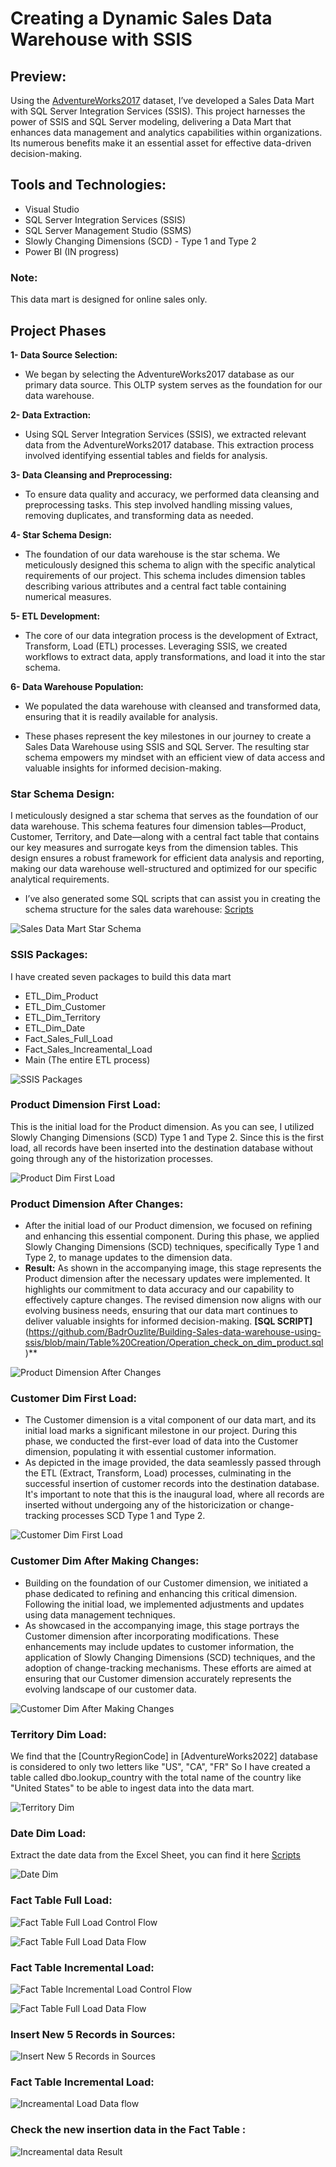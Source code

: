 # Creating a Dynamic Sales Data Warehouse with SSIS

## Preview:
Using the [AdventureWorks2017](https://learn.microsoft.com/en-us/sql/samples/adventureworks-install-configure?view=sql-server-ver16&tabs=ssms) dataset, I’ve developed a Sales Data Mart with SQL Server Integration Services (SSIS). This project harnesses the power of SSIS and SQL Server modeling, delivering a Data Mart that enhances data management and analytics capabilities within organizations. Its numerous benefits make it an essential asset for effective data-driven decision-making.

## Tools and Technologies:
* Visual Studio
* SQL Server Integration Services (SSIS)
* SQL Server Management Studio (SSMS)
* Slowly Changing Dimensions (SCD) - Type 1 and Type 2
* Power BI (IN progress)

  
### Note:
This data mart is designed for online sales only.

## Project Phases

**1- Data Source Selection:**

* We began by selecting the AdventureWorks2017 database as our primary data source. This OLTP system serves as the foundation for our data warehouse.

**2- Data Extraction:** 

* Using SQL Server Integration Services (SSIS), we extracted relevant data from the AdventureWorks2017 database. This extraction process involved identifying essential tables and fields for analysis.

**3- Data Cleansing and Preprocessing:**

* To ensure data quality and accuracy, we performed data cleansing and preprocessing tasks. This step involved handling missing values, removing duplicates, and transforming data as needed.

**4- Star Schema Design:**

* The foundation of our data warehouse is the star schema. We meticulously designed this schema to align with the specific analytical requirements of our project. This schema includes dimension tables describing various attributes and a central fact table containing numerical measures.

**5- ETL Development:**

* The core of our data integration process is the development of Extract, Transform, Load (ETL) processes. Leveraging SSIS, we created workflows to extract data, apply transformations, and load it into the star schema.

**6- Data Warehouse Population:**

* We populated the data warehouse with cleansed and transformed data, ensuring that it is readily available for analysis.

- These phases represent the key milestones in our journey to create a Sales Data Warehouse using SSIS and SQL Server. The resulting star schema empowers my mindset with an efficient view of data access and valuable insights for informed decision-making.


### Star Schema Design:
I meticulously designed a star schema that serves as the foundation of our data warehouse. This schema features four dimension tables—Product, Customer, Territory, and Date—along with a central fact table that contains our key measures and surrogate keys from the dimension tables. This design ensures a robust framework for efficient data analysis and reporting, making our data warehouse well-structured and optimized for our specific analytical requirements.

* I’ve also generated some SQL scripts that can assist you in creating the schema structure for the sales data warehouse: [Scripts](https://github.com/BadrOuzlite/Building-Sales-data-warehouse-using-ssis/tree/main/Table%20Creation) 

![Sales Data Mart Star Schema](https://github.com/BadrOuzlite/Building-Sales-data-warehouse-using-ssis/blob/main/Images/sales_data_warehouse_schama.png)


### SSIS Packages:
I have created seven packages to build this data mart 
* ETL_Dim_Product
* ETL_Dim_Customer
* ETL_Dim_Territory
* ETL_Dim_Date
* Fact_Sales_Full_Load
* Fact_Sales_Increamental_Load
* Main (The entire ETL process)
  
![SSIS Packages](https://github.com/BadrOuzlite/Building-Sales-data-warehouse-using-ssis/blob/main/Images/SSISPackages.png)

### Product Dimension First Load:
This is the initial load for the Product dimension. As you can see, I utilized Slowly Changing Dimensions (SCD) Type 1 and Type 2. Since this is the first load, all records have been inserted into the destination database without going through any of the historization processes.

![Product Dim First Load](https://github.com/BadrOuzlite/Building-Sales-data-warehouse-using-ssis/blob/main/Images/Product_dim_firs_load.png)

### Product Dimension After Changes:

* After the initial load of our Product dimension, we focused on refining and enhancing this essential component. During this phase, we applied Slowly Changing Dimensions (SCD) techniques, specifically Type 1 and Type 2, to manage updates to the dimension data.
* **Result:** As shown in the accompanying image, this stage represents the Product dimension after the necessary updates were implemented. It highlights our commitment to data accuracy and our capability to effectively capture changes. The revised dimension now aligns with our evolving business needs, ensuring that our data mart continues to deliver valuable insights for informed decision-making.
**[SQL SCRIPT]**(https://github.com/BadrOuzlite/Building-Sales-data-warehouse-using-ssis/blob/main/Table%20Creation/Operation_check_on_dim_product.sql)**

![Product Dimension After Changes](https://github.com/BadrOuzlite/Building-Sales-data-warehouse-using-ssis/blob/main/Images/Product_dim_second_load.png)


### Customer Dim First Load:

* The Customer dimension is a vital component of our data mart, and its initial load marks a significant milestone in our project. During this phase, we conducted the first-ever load of data into the Customer dimension, populating it with essential customer information.
* As depicted in the image provided, the data seamlessly passed through the ETL (Extract, Transform, Load) processes, culminating in the successful insertion of customer records into the destination database. It's important to note that this is the inaugural load, where all records are inserted without undergoing any of the historicization or change-tracking processes SCD Type 1 and Type 2.
  
![Customer Dim First Load](https://github.com/BadrOuzlite/Building-Sales-data-warehouse-using-ssis/blob/main/Images/Product_dim_firs_load.png)

### Customer Dim After Making Changes:

* Building on the foundation of our Customer dimension, we initiated a phase dedicated to refining and enhancing this critical dimension. Following the initial load, we implemented adjustments and updates using data management techniques.
* As showcased in the accompanying image, this stage portrays the Customer dimension after incorporating modifications. These enhancements may include updates to customer information, the application of Slowly Changing Dimensions (SCD) techniques, and the adoption of change-tracking mechanisms. These efforts are aimed at ensuring that our Customer dimension accurately represents the evolving landscape of our customer data.

![Customer Dim After Making Changes](https://github.com/3amory99/Building-Sales-Data-Mart-Using-ETL-SSIS/blob/master/Output%20Images/Customer%20Dim%20After%20Making%20Changes.PNG)

### Territory Dim Load:

We find that the [CountryRegionCode] in [AdventureWorks2022] database is considered to only two letters like "US", "CA", "FR" So I have created a table called dbo.lookup_country with the total name of the country like "United States" to be able to ingest data into the data mart.

![Territory Dim](https://github.com/3amory99/Building-Sales-Data-Mart-Using-ETL-SSIS/blob/master/Output%20Images/Territory%20Dim.PNG)

### Date Dim Load:

Extract the date data from the Excel Sheet, you can find it here [Scripts](https://github.com/3amory99/Building-Sales-Data-Mart-Using-ETL-SSIS/tree/master/Scripts) 

![Date Dim](https://github.com/3amory99/Building-Sales-Data-Mart-Using-ETL-SSIS/blob/master/Output%20Images/Date%20Dim.PNG)

### Fact Table Full Load:

![Fact Table Full Load Control Flow](https://github.com/3amory99/Building-Sales-Data-Mart-Using-ETL-SSIS/blob/master/Output%20Images/Fact%20Table%20Full%20Load%20Control%20Flow.PNG)

![Fact Table Full Load Data Flow](https://github.com/3amory99/Building-Sales-Data-Mart-Using-ETL-SSIS/blob/master/Output%20Images/Fact%20Table%20Full%20Load%20Data%20Flow.PNG)

### Fact Table Incremental Load:

![Fact Table Incremental Load Control Flow](https://github.com/3amory99/Building-Sales-Data-Mart-Using-ETL-SSIS/blob/master/Output%20Images/Fact%20Table%20Increamental%20Load%20Control%20flow.PNG)

![Fact Table Full Load Data Flow](https://github.com/3amory99/Building-Sales-Data-Mart-Using-ETL-SSIS/blob/master/Output%20Images/Fact%20Table%20Full%20Load%20Data%20Flow.PNG)

### Insert New 5 Records in Sources:

![Insert New 5 Records in Sources](https://github.com/3amory99/Building-Sales-Data-Mart-Using-ETL-SSIS/blob/master/Output%20Images/Insert%20New%205%20Records%20in%20Sources.PNG)

### Fact Table Incremental Load:

![Increamental Load Data flow](https://github.com/3amory99/Building-Sales-Data-Mart-Using-ETL-SSIS/blob/master/Output%20Images/Increamental%20Load%20Data%20flow.PNG)

### Check the new insertion data in the Fact Table :

![Increamental data Result](https://github.com/3amory99/Building-Sales-Data-Mart-Using-ETL-SSIS/blob/master/Output%20Images/Increamental%20Result.PNG)

